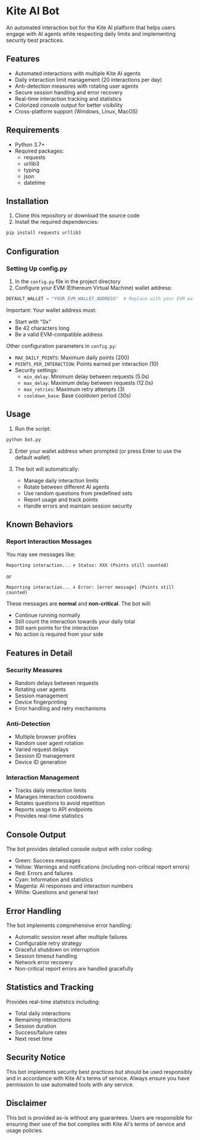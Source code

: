 # Kite AI Bot

An automated interaction bot for the Kite AI platform that helps users engage with AI agents while respecting daily limits and implementing security best practices.

## Features

- Automated interactions with multiple Kite AI agents
- Daily interaction limit management (20 interactions per day)
- Anti-detection measures with rotating user agents
- Secure session handling and error recovery
- Real-time interaction tracking and statistics
- Colorized console output for better visibility
- Cross-platform support (Windows, Linux, MacOS)

## Requirements

- Python 3.7+
- Required packages:
  - requests
  - urllib3
  - typing
  - json
  - datetime

## Installation

1. Clone this repository or download the source code
2. Install the required dependencies:
```bash
pip install requests urllib3
```

## Configuration

### Setting Up config.py

1. In the `config.py` file in the project directory
2. Configure your EVM (Ethereum Virtual Machine) wallet address:
```python
DEFAULT_WALLET = "YOUR_EVM_WALLET_ADDRESS"  # Replace with your EVM wallet address
```

Important: Your wallet address must:
- Start with "0x"
- Be 42 characters long
- Be a valid EVM-compatible address

Other configuration parameters in `config.py`:
- `MAX_DAILY_POINTS`: Maximum daily points (200)
- `POINTS_PER_INTERACTION`: Points earned per interaction (10)
- Security settings:
  - `min_delay`: Minimum delay between requests (5.0s)
  - `max_delay`: Maximum delay between requests (12.0s)
  - `max_retries`: Maximum retry attempts (3)
  - `cooldown_base`: Base cooldown period (30s)

## Usage

1. Run the script:
```bash
python bot.py
```

2. Enter your wallet address when prompted (or press Enter to use the default wallet)

3. The bot will automatically:
   - Manage daily interaction limits
   - Rotate between different AI agents
   - Use random questions from predefined sets
   - Report usage and track points
   - Handle errors and maintain session security

## Known Behaviors

### Report Interaction Messages

You may see messages like:
```
Reporting interaction... ✗ Status: XXX (Points still counted)
```
or
```
Reporting interaction... ✗ Error: [error message] (Points still counted)
```

These messages are **normal** and **non-critical**. The bot will:
- Continue running normally
- Still count the interaction towards your daily total
- Still earn points for the interaction
- No action is required from your side

## Features in Detail

### Security Measures

- Random delays between requests
- Rotating user agents
- Session management
- Device fingerprinting
- Error handling and retry mechanisms

### Anti-Detection

- Multiple browser profiles
- Random user agent rotation
- Varied request delays
- Session ID management
- Device ID generation

### Interaction Management

- Tracks daily interaction limits
- Manages interaction cooldowns
- Rotates questions to avoid repetition
- Reports usage to API endpoints
- Provides real-time statistics

## Console Output

The bot provides detailed console output with color coding:
- Green: Success messages
- Yellow: Warnings and notifications (including non-critical report errors)
- Red: Errors and failures
- Cyan: Information and statistics
- Magenta: AI responses and interaction numbers
- White: Questions and general text

## Error Handling

The bot implements comprehensive error handling:
- Automatic session reset after multiple failures
- Configurable retry strategy
- Graceful shutdown on interruption
- Session timeout handling
- Network error recovery
- Non-critical report errors are handled gracefully

## Statistics and Tracking

Provides real-time statistics including:
- Total daily interactions
- Remaining interactions
- Session duration
- Success/failure rates
- Next reset time

## Security Notice

This bot implements security best practices but should be used responsibly and in accordance with Kite AI's terms of service. Always ensure you have permission to use automated tools with any service.

## Disclaimer

This bot is provided as-is without any guarantees. Users are responsible for ensuring their use of the bot complies with Kite AI's terms of service and usage policies.